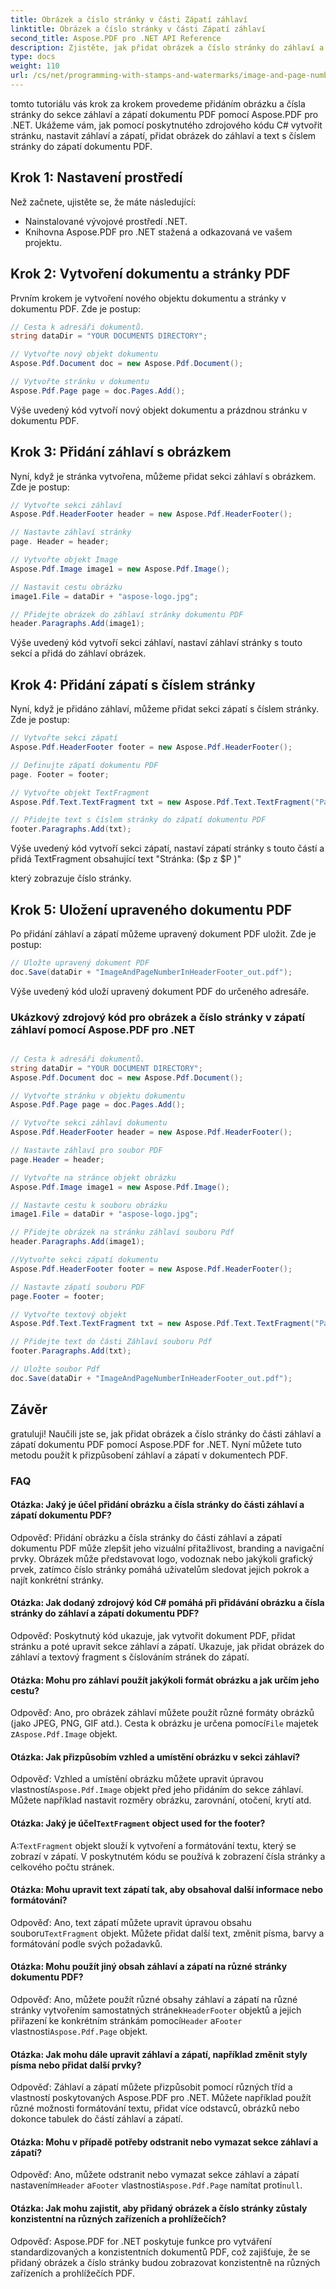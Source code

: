 ```yaml
---
title: Obrázek a číslo stránky v části Zápatí záhlaví
linktitle: Obrázek a číslo stránky v části Zápatí záhlaví
second_title: Aspose.PDF pro .NET API Reference
description: Zjistěte, jak přidat obrázek a číslo stránky do záhlaví a zápatí dokumentu PDF pomocí Aspose.
type: docs
weight: 110
url: /cs/net/programming-with-stamps-and-watermarks/image-and-page-number-in-header-footer-section/
---
```

tomto tutoriálu vás krok za krokem provedeme přidáním obrázku a čísla stránky do sekce záhlaví a zápatí dokumentu PDF pomocí Aspose.PDF pro .NET. Ukážeme vám, jak pomocí poskytnutého zdrojového kódu C# vytvořit stránku, nastavit záhlaví a zápatí, přidat obrázek do záhlaví a text s číslem stránky do zápatí dokumentu PDF.

## Krok 1: Nastavení prostředí

Než začnete, ujistěte se, že máte následující:

- Nainstalované vývojové prostředí .NET.
- Knihovna Aspose.PDF pro .NET stažená a odkazovaná ve vašem projektu.

## Krok 2: Vytvoření dokumentu a stránky PDF

Prvním krokem je vytvoření nového objektu dokumentu a stránky v dokumentu PDF. Zde je postup:

```csharp
// Cesta k adresáři dokumentů.
string dataDir = "YOUR DOCUMENTS DIRECTORY";

// Vytvořte nový objekt dokumentu
Aspose.Pdf.Document doc = new Aspose.Pdf.Document();

// Vytvořte stránku v dokumentu
Aspose.Pdf.Page page = doc.Pages.Add();
```

Výše uvedený kód vytvoří nový objekt dokumentu a prázdnou stránku v dokumentu PDF.

## Krok 3: Přidání záhlaví s obrázkem

Nyní, když je stránka vytvořena, můžeme přidat sekci záhlaví s obrázkem. Zde je postup:

```csharp
// Vytvořte sekci záhlaví
Aspose.Pdf.HeaderFooter header = new Aspose.Pdf.HeaderFooter();

// Nastavte záhlaví stránky
page. Header = header;

// Vytvořte objekt Image
Aspose.Pdf.Image image1 = new Aspose.Pdf.Image();

// Nastavit cestu obrázku
image1.File = dataDir + "aspose-logo.jpg";

// Přidejte obrázek do záhlaví stránky dokumentu PDF
header.Paragraphs.Add(image1);
```

Výše uvedený kód vytvoří sekci záhlaví, nastaví záhlaví stránky s touto sekcí a přidá do záhlaví obrázek.

## Krok 4: Přidání zápatí s číslem stránky

Nyní, když je přidáno záhlaví, můžeme přidat sekci zápatí s číslem stránky. Zde je postup:

```csharp
// Vytvořte sekci zápatí
Aspose.Pdf.HeaderFooter footer = new Aspose.Pdf.HeaderFooter();

// Definujte zápatí dokumentu PDF
page. Footer = footer;

// Vytvořte objekt TextFragment
Aspose.Pdf.Text.TextFragment txt = new Aspose.Pdf.Text.TextFragment("Page: ($p of $P)");

// Přidejte text s číslem stránky do zápatí dokumentu PDF
footer.Paragraphs.Add(txt);
```

Výše uvedený kód vytvoří sekci zápatí, nastaví zápatí stránky s touto částí a přidá TextFragment obsahující text "Stránka: ($p z $P )"

  který zobrazuje číslo stránky.

## Krok 5: Uložení upraveného dokumentu PDF

Po přidání záhlaví a zápatí můžeme upravený dokument PDF uložit. Zde je postup:

```csharp
// Uložte upravený dokument PDF
doc.Save(dataDir + "ImageAndPageNumberInHeaderFooter_out.pdf");
```

Výše uvedený kód uloží upravený dokument PDF do určeného adresáře.

### Ukázkový zdrojový kód pro obrázek a číslo stránky v zápatí záhlaví pomocí Aspose.PDF pro .NET 
```csharp

// Cesta k adresáři dokumentů.
string dataDir = "YOUR DOCUMENT DIRECTORY";
Aspose.Pdf.Document doc = new Aspose.Pdf.Document();

// Vytvořte stránku v objektu dokumentu
Aspose.Pdf.Page page = doc.Pages.Add();

// Vytvořte sekci záhlaví dokumentu
Aspose.Pdf.HeaderFooter header = new Aspose.Pdf.HeaderFooter();

// Nastavte záhlaví pro soubor PDF
page.Header = header;

// Vytvořte na stránce objekt obrázku
Aspose.Pdf.Image image1 = new Aspose.Pdf.Image();

// Nastavte cestu k souboru obrázku
image1.File = dataDir + "aspose-logo.jpg";

// Přidejte obrázek na stránku záhlaví souboru Pdf
header.Paragraphs.Add(image1);

//Vytvořte sekci zápatí dokumentu
Aspose.Pdf.HeaderFooter footer = new Aspose.Pdf.HeaderFooter();

// Nastavte zápatí souboru PDF
page.Footer = footer;

// Vytvořte textový objekt
Aspose.Pdf.Text.TextFragment txt = new Aspose.Pdf.Text.TextFragment("Page: ($p of $P ) ");

// Přidejte text do části Záhlaví souboru Pdf
footer.Paragraphs.Add(txt);

// Uložte soubor Pdf
doc.Save(dataDir + "ImageAndPageNumberInHeaderFooter_out.pdf");

```

## Závěr

gratuluji! Naučili jste se, jak přidat obrázek a číslo stránky do části záhlaví a zápatí dokumentu PDF pomocí Aspose.PDF for .NET. Nyní můžete tuto metodu použít k přizpůsobení záhlaví a zápatí v dokumentech PDF.

### FAQ

#### Otázka: Jaký je účel přidání obrázku a čísla stránky do části záhlaví a zápatí dokumentu PDF?

Odpověď: Přidání obrázku a čísla stránky do části záhlaví a zápatí dokumentu PDF může zlepšit jeho vizuální přitažlivost, branding a navigační prvky. Obrázek může představovat logo, vodoznak nebo jakýkoli grafický prvek, zatímco číslo stránky pomáhá uživatelům sledovat jejich pokrok a najít konkrétní stránky.

#### Otázka: Jak dodaný zdrojový kód C# pomáhá při přidávání obrázku a čísla stránky do záhlaví a zápatí dokumentu PDF?

Odpověď: Poskytnutý kód ukazuje, jak vytvořit dokument PDF, přidat stránku a poté upravit sekce záhlaví a zápatí. Ukazuje, jak přidat obrázek do záhlaví a textový fragment s číslováním stránek do zápatí.

#### Otázka: Mohu pro záhlaví použít jakýkoli formát obrázku a jak určím jeho cestu?

 Odpověď: Ano, pro obrázek záhlaví můžete použít různé formáty obrázků (jako JPEG, PNG, GIF atd.). Cesta k obrázku je určena pomocí`File` majetek z`Aspose.Pdf.Image` objekt.

#### Otázka: Jak přizpůsobím vzhled a umístění obrázku v sekci záhlaví?

 Odpověď: Vzhled a umístění obrázku můžete upravit úpravou vlastností`Aspose.Pdf.Image` objekt před jeho přidáním do sekce záhlaví. Můžete například nastavit rozměry obrázku, zarovnání, otočení, krytí atd.

####  Otázka: Jaký je účel`TextFragment` object used for the footer?

 A:`TextFragment` objekt slouží k vytvoření a formátování textu, který se zobrazí v zápatí. V poskytnutém kódu se používá k zobrazení čísla stránky a celkového počtu stránek.

#### Otázka: Mohu upravit text zápatí tak, aby obsahoval další informace nebo formátování?

 Odpověď: Ano, text zápatí můžete upravit úpravou obsahu souboru`TextFragment` objekt. Můžete přidat další text, změnit písma, barvy a formátování podle svých požadavků.

#### Otázka: Mohu použít jiný obsah záhlaví a zápatí na různé stránky dokumentu PDF?

 Odpověď: Ano, můžete použít různé obsahy záhlaví a zápatí na různé stránky vytvořením samostatných stránek`HeaderFooter` objektů a jejich přiřazení ke konkrétním stránkám pomocí`Header` a`Footer` vlastnosti`Aspose.Pdf.Page` objekt.

#### Otázka: Jak mohu dále upravit záhlaví a zápatí, například změnit styly písma nebo přidat další prvky?

Odpověď: Záhlaví a zápatí můžete přizpůsobit pomocí různých tříd a vlastností poskytovaných Aspose.PDF pro .NET. Můžete například použít různé možnosti formátování textu, přidat více odstavců, obrázků nebo dokonce tabulek do částí záhlaví a zápatí.

#### Otázka: Mohu v případě potřeby odstranit nebo vymazat sekce záhlaví a zápatí?

Odpověď: Ano, můžete odstranit nebo vymazat sekce záhlaví a zápatí nastavením`Header` a`Footer` vlastnosti`Aspose.Pdf.Page` namítat proti`null`.

#### Otázka: Jak mohu zajistit, aby přidaný obrázek a číslo stránky zůstaly konzistentní na různých zařízeních a prohlížečích?

Odpověď: Aspose.PDF for .NET poskytuje funkce pro vytváření standardizovaných a konzistentních dokumentů PDF, což zajišťuje, že se přidaný obrázek a číslo stránky budou zobrazovat konzistentně na různých zařízeních a prohlížečích PDF.